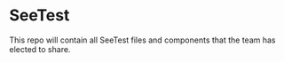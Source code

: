 # SeeTest
This repo will contain all SeeTest files and components that the team has elected to share.
